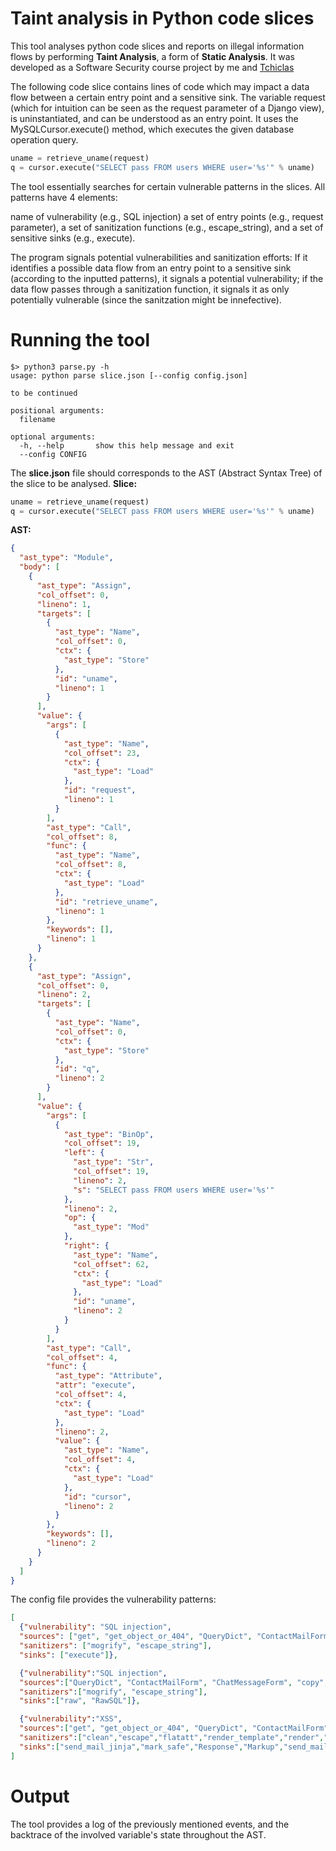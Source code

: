 # Taint analysis in Python code slices
This tool analyses python code slices and reports on illegal information flows by performing **Taint Analysis**, a form of **Static Analysis**.
It was developed as a Software Security course project by me and [Tchiclas](https://github.com/Tchiclas)

The following code slice contains lines of code which may impact a data flow between a certain entry point and a sensitive sink. The variable request (which for intuition can be seen as the request parameter of a Django view), is uninstantiated, and can be understood as an entry point. It uses the MySQLCursor.execute() method, which executes the given database operation query.
```python
uname = retrieve_uname(request)
q = cursor.execute("SELECT pass FROM users WHERE user='%s'" % uname)
```

The tool essentially searches for certain vulnerable patterns in the slices. All patterns have 4 elements:

name of vulnerability (e.g., SQL injection)
a set of entry points (e.g., request parameter),
a set of sanitization functions (e.g., escape_string),
and a set of sensitive sinks (e.g., execute).

The program signals potential vulnerabilities and sanitization efforts: If it identifies a possible data flow from an entry point to a sensitive sink (according to the inputted patterns), it signals a potential vulnerability; if the data flow passes through a sanitization function, it signals it as only potentially vulnerable (since the sanitzation might be innefective).


# Running the tool

```
$> python3 parse.py -h                                                                                                                         
usage: python parse slice.json [--config config.json]

to be continued

positional arguments:
  filename

optional arguments:
  -h, --help       show this help message and exit
  --config CONFIG

```
The **slice.json** file should corresponds to the AST (Abstract Syntax Tree) of the slice to be analysed.
**Slice:**
```python
uname = retrieve_uname(request)
q = cursor.execute("SELECT pass FROM users WHERE user='%s'" % uname)
``` 

**AST:**
```json
{
  "ast_type": "Module",
  "body": [
    {
      "ast_type": "Assign",
      "col_offset": 0,
      "lineno": 1,
      "targets": [
        {
          "ast_type": "Name",
          "col_offset": 0,
          "ctx": {
            "ast_type": "Store"
          },
          "id": "uname",
          "lineno": 1
        }
      ],
      "value": {
        "args": [
          {
            "ast_type": "Name",
            "col_offset": 23,
            "ctx": {
              "ast_type": "Load"
            },
            "id": "request",
            "lineno": 1
          }
        ],
        "ast_type": "Call",
        "col_offset": 8,
        "func": {
          "ast_type": "Name",
          "col_offset": 8,
          "ctx": {
            "ast_type": "Load"
          },
          "id": "retrieve_uname",
          "lineno": 1
        },
        "keywords": [],
        "lineno": 1
      }
    },
    {
      "ast_type": "Assign",
      "col_offset": 0,
      "lineno": 2,
      "targets": [
        {
          "ast_type": "Name",
          "col_offset": 0,
          "ctx": {
            "ast_type": "Store"
          },
          "id": "q",
          "lineno": 2
        }
      ],
      "value": {
        "args": [
          {
            "ast_type": "BinOp",
            "col_offset": 19,
            "left": {
              "ast_type": "Str",
              "col_offset": 19,
              "lineno": 2,
              "s": "SELECT pass FROM users WHERE user='%s'"
            },
            "lineno": 2,
            "op": {
              "ast_type": "Mod"
            },
            "right": {
              "ast_type": "Name",
              "col_offset": 62,
              "ctx": {
                "ast_type": "Load"
              },
              "id": "uname",
              "lineno": 2
            }
          }
        ],
        "ast_type": "Call",
        "col_offset": 4,
        "func": {
          "ast_type": "Attribute",
          "attr": "execute",
          "col_offset": 4,
          "ctx": {
            "ast_type": "Load"
          },
          "lineno": 2,
          "value": {
            "ast_type": "Name",
            "col_offset": 4,
            "ctx": {
              "ast_type": "Load"
            },
            "id": "cursor",
            "lineno": 2
          }
        },
        "keywords": [],
        "lineno": 2
      }
    }
  ]
}
``` 

The config file provides the vulnerability patterns:
```json
[
  {"vulnerability": "SQL injection",
  "sources": ["get", "get_object_or_404", "QueryDict", "ContactMailForm", "ChatMessageForm"],
  "sanitizers": ["mogrify", "escape_string"],
  "sinks": ["execute"]},

  {"vulnerability":"SQL injection",
  "sources":["QueryDict", "ContactMailForm", "ChatMessageForm", "copy", "get_query_string"],
  "sanitizers":["mogrify", "escape_string"],
  "sinks":["raw", "RawSQL"]},

  {"vulnerability":"XSS",
  "sources":["get", "get_object_or_404", "QueryDict", "ContactMailForm", "ChatMessageForm"],
  "sanitizers":["clean","escape","flatatt","render_template","render","render_to_response"],
  "sinks":["send_mail_jinja","mark_safe","Response","Markup","send_mail_jinja","Raw"]}
]
``` 

# Output
The tool provides a log of the previously mentioned events, and the backtrace of the involved variable's state throughout the AST.


